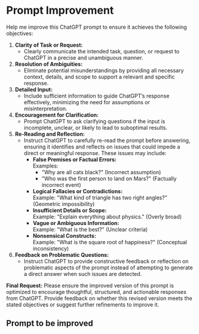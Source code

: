 # **Prompt Improvement**

Help me improve this ChatGPT prompt to ensure it achieves the following objectives:

1. **Clarity of Task or Request:**   
    - Clearly communicate the intended task, question, or request to ChatGPT in a precise and unambiguous manner.
2. **Resolution of Ambiguities:**
    - Eliminate potential misunderstandings by providing all necessary context, details, and scope to support a relevant and specific response.
3. **Detailed Input:**
    - Include sufficient information to guide ChatGPT’s response effectively, minimizing the need for assumptions or misinterpretation.
4. **Encouragement for Clarification:**
    - Prompt ChatGPT to ask clarifying questions if the input is incomplete, unclear, or likely to lead to suboptimal results.
5. **Re-Reading and Reflection:**
    - Instruct ChatGPT to carefully re-read the prompt before answering, ensuring it identifies and reflects on issues that could impede a direct or meaningful response. These issues may include:
        - **False Premises or Factual Errors:**  
            Examples:
            - "Why are all cats black?" (Incorrect assumption)
            - "Who was the first person to land on Mars?" (Factually incorrect event)
        - **Logical Fallacies or Contradictions:**  
            Example: "What kind of triangle has two right angles?" (Geometric impossibility)
        - **Insufficient Details or Scope:**  
            Example: "Explain everything about physics." (Overly broad)
        - **Vague or Ambiguous Information:**  
            Example: "What is the best?" (Unclear criteria)
        - **Nonsensical Constructs:**  
            Example: "What is the square root of happiness?" (Conceptual inconsistency)
6. **Feedback on Problematic Questions:**
    - Instruct ChatGPT to provide constructive feedback or reflection on problematic aspects of the prompt instead of attempting to generate a direct answer when such issues are detected.

**Final Request:** Please ensure the improved version of this prompt is optimized to encourage thoughtful, structured, and actionable responses from ChatGPT. Provide feedback on whether this revised version meets the stated objectives or suggest further refinements to improve it.

## Prompt to be improved
